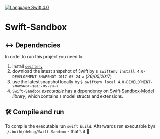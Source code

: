 [![Language Swift 4.0](https://img.shields.io/badge/Language-Swift%204.0-orange.svg)](https://swift.org)

# Swift-Sandbox

## ↔️ Dependencies
In order to run this project you need to:
1. install [`swiftenv`](https://github.com/kylef/swiftenv) 
2. download the latest snapshot of Swift by `$ swiftenv install 4.0-DEVELOPMENT-SNAPSHOT-2017-05-24-a` (_26/05/2017_)
3. use the latest snapshot locally by `$ swiftenv local 4.0-DEVELOPMENT-SNAPSHOT-2017-05-24-a`
4. `Swift-Sandbox` _executable_ [has a dependency](https://github.com/pajapro/Swift-Sandbox/blob/master/Package.swift#L8) on [Swift-Sandbox-Model](https://github.com/pajapro/Swift-Sandbox-Model) _library_, which contains a model structs and extensions.

## 🛠 Compile and run
To compile the executable run `swift build`. Afterwards run executable by`$ ./.build/debug/Swift-Sandbox` - that's it 🎉
